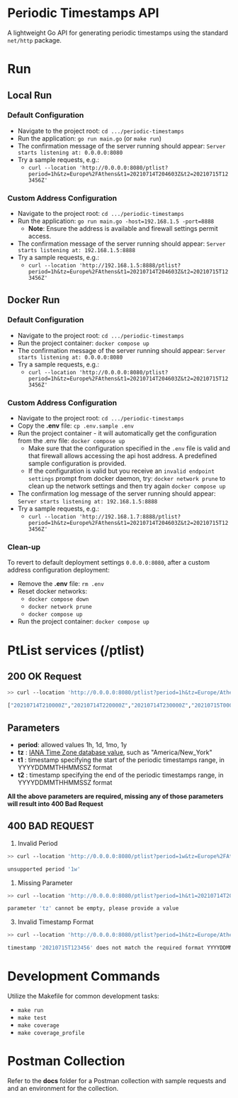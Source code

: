 # Periodic Timestamps API

A lightweight Go API for generating periodic timestamps using the standard `net/http` package.

# Run

## Local Run

### Default Configuration
* Navigate to the project root: `cd .../periodic-timestamps` 
* Run the application: `go run main.go` (or `make run`)
* The confirmation message of the server running should appear: `Server starts listening at: 0.0.0.0:8080`
* Try a sample requests, e.g.: 
  * `curl --location 'http://0.0.0.0:8080/ptlist?period=1h&tz=Europe%2FAthens&t1=20210714T204603Z&t2=20210715T123456Z'`

### Custom Address Configuration
* Navigate to the project root: `cd .../periodic-timestamps` 
* Run the application: `go run main.go -host=192.168.1.5 -port=8888` 
  * **Note**: Ensure the address is available and firewall settings permit access.
* The confirmation message of the server running should appear: `Server starts listening at: 192.168.1.5:8888`
* Try a sample requests, e.g.: 
  * `curl --location 'http://192.168.1.5:8888/ptlist?period=1h&tz=Europe%2FAthens&t1=20210714T204603Z&t2=20210715T123456Z'`

## Docker Run

### Default Configuration
* Navigate to the project root: `cd .../periodic-timestamps` 
* Run the project container: `docker compose up`
* The confirmation message of the server running should appear: `Server starts listening at: 0.0.0.0:8080`
* Try a sample requests, e.g.: 
  * `curl --location 'http://0.0.0.0:8080/ptlist?period=1h&tz=Europe%2FAthens&t1=20210714T204603Z&t2=20210715T123456Z'`

###  Custom Address Configuration
* Navigate to the project root: `cd .../periodic-timestamps` 
* Copy the **.env** file: `cp .env.sample .env`
* Run the project container - it will automatically get the configuration from the .env file: `docker compose up` 
  * Make sure that the configuration specified in the `.env` file is valid and that firewall allows accessing the api host address. A predefined sample configuration is provided.
  * If the configuration is valid but you receive an `invalid endpoint settings` prompt from docker daemon, try: `docker network prune` to clean up the network settings and then try again `docker compose up`
* The confirmation log message of the server running should appear: `Server starts listening at: 192.168.1.5:8888`
* Try a sample requests, e.g.: 
  * `curl --location 'http://192.168.1.7:8888/ptlist?period=1h&tz=Europe%2FAthens&t1=20210714T204603Z&t2=20210715T123456Z'`

### Clean-up 
To revert to default deployment settings `0.0.0.0:8080`, after a custom address configuration deployment:
* Remove the **.env** file: `rm .env`
* Reset docker networks:
  * `docker compose down`
  * `docker network prune`
  * `docker compose up`
* Run the project container: `docker compose up`

# PtList services (/ptlist)
## 200 OK Request

```bash
>> curl --location 'http://0.0.0.0:8080/ptlist?period=1h&tz=Europe/Athens&t1=20210714T204603Z&t2=20210715T123456Z'

["20210714T210000Z","20210714T220000Z","20210714T230000Z","20210715T000000Z","20210715T010000Z","20210715T020000Z","20210715T030000Z","20210715T040000Z","20210715T050000Z","20210715T060000Z","20210715T070000Z","20210715T080000Z","20210715T090000Z","20210715T100000Z","20210715T110000Z","20210715T120000Z"]
```
## Parameters

* **period**: allowed values  1h, 1d, 1mo, 1y
* **tz** : [IANA Time Zone database value](https://en.wikipedia.org/wiki/List_of_tz_database_time_zones), such as "America/New_York"
* **t1** : timestamp specifying the start of the periodic timestamps range, in YYYYDDMMTHHMMSSZ format 
* **t2** : timestamp specifying the end of the periodic timestamps range, in YYYYDDMMTHHMMSSZ format 

**All the above parameters are required, missing any of those parameters will result into 400 Bad Request**

## 400 BAD REQUEST

1.  Invalid Period
```bash
>> curl --location 'http://0.0.0.0:8080/ptlist?period=1w&tz=Europe%2FAthens&t1=20210714T204603Z&t2=20210715T123456Z'

unsupported period '1w'
```

1. Missing Parameter
```bash
>> curl --location 'http://0.0.0.0:8080/ptlist?period=1h&t1=20210714T204603Z&t2=20210715T123456Z'

parameter 'tz' cannot be empty, please provide a value
```

3. Invalid Timestamp Format

```bash
>> curl --location 'http://0.0.0.0:8080/ptlist?period=1h&tz=Europe/Athens&t1=20210714T204603Z&t2=20210715T123456' 

timestamp '20210715T123456' does not match the required format YYYYDDMMTHHMMSSZ

```

# Development Commands

Utilize the Makefile for common development tasks:
* `make run`
* `make test`
* `make coverage`
* `make coverage_profile`

#  Postman  Collection

Refer to the **docs** folder for a Postman collection with sample requests and and an environment for the collection.
